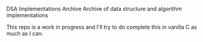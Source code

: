 DSA Implementations Archive
Archive of data structure and algorithm implementations

This repo is a work in progress and I'll try to do complete this in vanilla C as much as I can.
